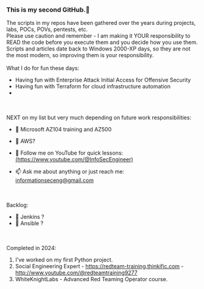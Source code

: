 ### This is my second GitHub.👋

The scripts in my repos have been gathered over the years during projects, labs, POCs, POVs, pentests, etc. <BR> Please use caution and remember - I am making it YOUR responsibility to READ the code before you execute them and you decide how you use them.<BR> Scripts and articles date back to Windows 2000-XP days, so they are not the most modern, so improving them is your responsibility. 
<BR><BR>
What I do for fun these days:
- Having fun with Enterprise Attack Initial Access for Offensive Security<BR>
- Having fun with Terraform for cloud infrastructure automation<BR>
- 

<BR><BR>
NEXT on my list but very much depending on future work responsibilities:
- 🔭 Microsoft AZ104 training and AZ500
- 🌱 AWS?

- 💬 Follow me on YouTube for quick lessons:<BR>
[(https://www.youtube.com/@InfoSecEngineer)](https://www.youtube.com/@InfoSecEngineer)
- 📫 Ask me about anything or just reach me: informationseceng@gmail.com

<BR><BR>
Backlog:
- 👯 Jenkins ?
- 🤔 Ansible ?

<BR><BR>
Completed in 2024:
  1) I've worked on my first Python project.
  2) Social Engineering Expert - https://redteam-training.thinkific.com - http://www.youtube.com/@redteamtraining9277
  3) WhiteKnightLabs - Advanced Red Teaming Operator course.
